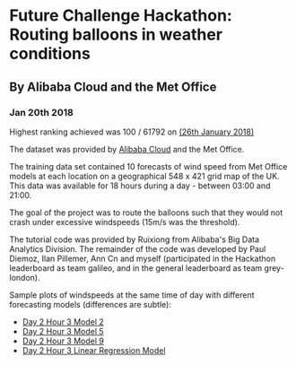 #   Future Challenge Hackathon: Routing balloons in weather conditions
##  By Alibaba Cloud and the Met Office
### Jan 20th 2018

Highest ranking achieved was 100 / 61792 on [(26th January 2018)](https://tianchi.aliyun.com/competition/rankingList.htm?spm=5176.11165261.5678.4.7c1a54e0HN1zFj&raceId=231622)

The dataset was provided by [Alibaba Cloud](bit.ly/AliCloudHackathon) and the Met Office.

The training data set contained 10 forecasts of wind speed from Met Office models at each location on a geographical 548 x 421 grid map of the UK. This data was available for 18 hours during a day - between 03:00 and 21:00.

The goal of the project was to route the balloons such that they would not crash under excessive windspeeds (15m/s was the threshold).

The tutorial code was provided by Ruixiong from Alibaba's Big Data Analytics Division. The remainder of the code was developed by Paul Diemoz, Ilan Pillemer, Ann Cn and myself (participated in the Hackathon leaderboard as team galileo, and in the general leaderboard as team grey-london).

Sample plots of windspeeds at the same time of day with different forecasting models (differences are subtle):

* [Day 2 Hour 3 Model 2](windMaps/Day-2-Hour-3-Model-2.pdf "Day 2 Hour 3 Model 2")
* [Day 2 Hour 3 Model 5](windMaps/Day-2-Hour-3-Model-5.pdf "Day 2 Hour 3 Model 5")
* [Day 2 Hour 3 Model 9](windMaps/Day-2-Hour-3-Model-9.pdf "Day 2 Hour 3 Model 9")
* [Day 2 Hour 3 Linear Regression Model](windMaps/Day-2-Hour-3-Model-LinReg.pdf "Day 2 Hour 3 Linear Regression Model")